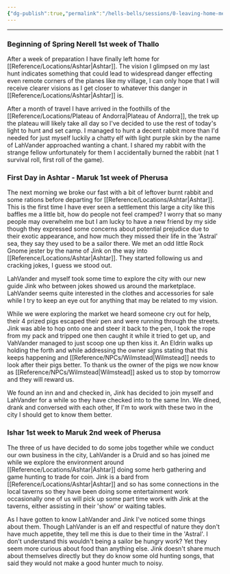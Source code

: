 ```yaml
---
{"dg-publish":true,"permalink":"/hells-bells/sessions/0-leaving-home-meeting-people/"}
---
```


---

### Beginning of Spring Nerell 1st week of Thallo
After a week of preparation I have finally left home for [[Reference/Locations/Ashtar\|Ashtar]]. The vision I glimpsed on my last hunt indicates something that could lead to widespread danger effecting even remote corners of the planes like my village, I can only hope that I will receive clearer visions as I get closer to whatever this danger in [[Reference/Locations/Ashtar\|Ashtar]] is. 

After a month of travel I have arrived in the foothills of the [[Reference/Locations/Plateau of Andorra\|Plateau of Andorra]], the trek up the plateau will likely take all day so I've decided to use the rest of today's light to hunt and set camp. I managed to hunt a decent rabbit more than I'd needed for just myself luckily a chatty elf with light purple skin by the name of LahVander approached wanting a chant. I shared my rabbit with the strange fellow unfortunately for them I accidentally burned the rabbit (nat 1 survival roll, first roll of the game). 

### First Day in Ashtar - Maruk 1st week of Pherusa
The next morning we broke our fast with a bit of leftover burnt rabbit and some rations before departing for [[Reference/Locations/Ashtar\|Ashtar]]. This is the first time I have ever seen a settlement this large a city like this baffles me a little bit, how do people not feel cramped? I worry that so many people may overwhelm me but I am lucky to have a new friend by my side though they expressed some concerns about potential prejudice due to their exotic appearance, and how much they missed their life in the 'Astral' sea, they say they used to be a sailor there. We met an odd little Rock Gnome jester by the name of Jink on the way into [[Reference/Locations/Ashtar\|Ashtar]]. They started following us and cracking jokes, I guess we stood out. 

LahVander and myself took some time to explore the city with our new guide Jink who between jokes showed us around the marketplace. LahVander seems quite interested in the clothes and accessories for sale while I try to keep an eye out for anything that may be related to my vision. 

While we were exploring the market we heard someone cry out for help, their 4 prized pigs escaped their pen and were running through the streets. Jink was able to hop onto one and steer it back to the pen, I took the rope from my pack and tripped one then caught it while it tried to get up, and VahVander managed to just scoop one up then kiss it. An Eldrin walks up holding the forth and while addressing the owner signs stating that this keeps happening and [[Reference/NPCs/Wilmstead\|Wilmstead]] needs to look after their pigs better. To thank us the owner of the pigs we now know as [[Reference/NPCs/Wilmstead\|Wilmstead]] asked us to stop by tomorrow and they will reward us. 

We found an inn and and checked in, Jink has decided to join myself and LahVander for a while so they have checked into to the same Inn. We dined, drank and conversed with each other, If I'm to work with these two in the city I should get to know them better.

### Ishar 1st week to Maruk 2nd week of Pherusa 
The three of us have decided to do some jobs together while we conduct our own business in the city, LahVander is a Druid and so has joined me while we explore the environment around [[Reference/Locations/Ashtar\|Ashtar]] doing some herb gathering and game hunting to trade for coin. Jink is a bard from [[Reference/Locations/Ashtar\|Ashtar]] and so has some connections in the local taverns so they have been doing some entertainment work occasionally one of us will pick up some part time work with Jink at the taverns, either assisting in their 'show' or waiting tables. 

As I have gotten to know LahVander and Jink I've noticed some things about them. Though LahVander is an elf and respectful of nature they don't have much appetite, they tell me this is due to their time in the 'Astral'. I don't understand this wouldn't being a sailor be hungry work? Yet they seem more curious about food than anything else. Jink doesn't share much about themselves directly but they do know some old hunting songs, that said they would not make a good hunter much to noisy. 